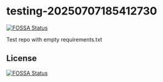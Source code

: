# testing-20250707185412730
[![FOSSA Status](https://app.fossa.com/api/projects/git%2Bgithub.com%2Fkirogum%2Ftesting-20250707185412730.svg?type=shield)](https://app.fossa.com/projects/git%2Bgithub.com%2Fkirogum%2Ftesting-20250707185412730?ref=badge_shield)

Test repo with empty requirements.txt


## License
[![FOSSA Status](https://app.fossa.com/api/projects/git%2Bgithub.com%2Fkirogum%2Ftesting-20250707185412730.svg?type=large)](https://app.fossa.com/projects/git%2Bgithub.com%2Fkirogum%2Ftesting-20250707185412730?ref=badge_large)